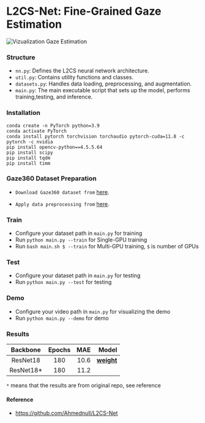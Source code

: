 # L2CS-Net: Fine-Grained Gaze Estimation
![Vizualization](https://github.com/Shohruh72/L2CSNet/blob/master/demo/result.gif)
Gaze Estimation

### Structure

- `nn.py`: Defines the L2CS neural network architecture.
- `util.py`: Contains utility functions and classes.
- `datasets.py`: Handles data loading, preprocessing, and augmentation.
- `main.py`: The main executable script that sets up the model, performs training,testing, and inference.

### Installation

```
conda create -n PyTorch python=3.9
conda activate PyTorch
conda install pytorch torchvision torchaudio pytorch-cuda=11.8 -c pytorch -c nvidia
pip install opencv-python==4.5.5.64
pip install scipy
pip install tqdm
pip install timm
```

### Gaze360 Dataset Preparation

- `Download Gaze360 dataset from` [here](http://gaze360.csail.mit.edu/download.php).

- `Apply data preprocessing from` [here](https://phi-ai.buaa.edu.cn/Gazehub/3D-dataset/).

### Train

* Configure your dataset path in `main.py` for training
* Run `python main.py --train` for Single-GPU training
* Run `bash main.sh $ --train` for Multi-GPU training, `$` is number of GPUs

### Test

* Configure your dataset path in `main.py` for testing
* Run `python main.py --test` for testing

### Demo

* Configure your video path in `main.py` for visualizing the demo
* Run `python main.py --demo` for demo

### Results

| Backbone  | Epochs |  MAE |                                                                                Model |
|:---------:|:------:|-----:|-------------------------------------------------------------------------------------:|
| ResNet18  |  180   | 10.6 | [**weight**](https://github.com/Shohruh72/L2CSNet/releases/download/v.1.0.0/best.pt) |
| ResNet18* |  180   | 11.2 |                                                                                      |

`*` means that the results are from original repo, see reference

#### Reference

* https://github.com/Ahmednull/L2CS-Net
